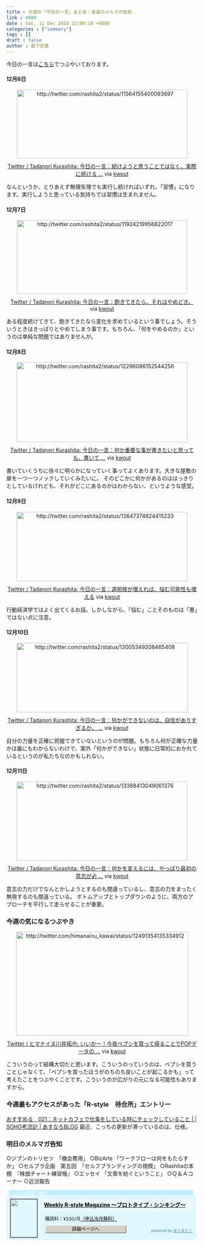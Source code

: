 ```yaml
---
title : 今週の「今日の一言」まとめ：来週のメルマガ告知
link : 4989
date : Sat, 11 Dec 2010 22:00:16 +0000
categories : ["summary"]
tags : []
draft : false
author : 倉下忠憲
---
```


今日の一言は<a href="http://twitter.com/rashita2 ">こちら</a>でつぶやいております。

 
<h4>12月6日</h4>
<div class="kwout" style="text-align: center;"><img src="http://kwout.com/cutout/s/jr/6y/jbq_bor.jpg" alt="http://twitter.com/rashita2/status/11564155400093697" title="Twitter / Tadanori Kurashita: 今日の一言：続けようと思うことではなく、実際に続ける ..." width="449" height="180" style="border: none;" usemap="#map_sjr6yjbq" /><map id="map_sjr6yjbq" name="map_sjr6yjbq"><area coords="18,70,85,78" href="http://twitter.com/rashita2/status/11564155400093697" alt="" shape="rect" /><area coords="18,103,53,139" href="http://twitter.com/rashita2" alt="" shape="rect" /><area coords="69,102,156,124" href="http://twitter.com/rashita2" alt="" shape="rect" /></map><p style="margin-top: 10px; text-align: center;"><a href="http://twitter.com/rashita2/status/11564155400093697">Twitter / Tadanori Kurashita: 今日の一言：続けようと思うことではなく、実際に続ける ...</a> via <a href="http://kwout.com/quote/sjr6yjbq">kwout</a></p></div>
<!--more-->
なんというか、とりあえず無理矢理でも実行し続ければいずれ、「習慣」になります。実行しようと思っている気持ちでは習慣は生まれません。
<h4>12月7日</h4>
<div class="kwout" style="text-align: center;"><img src="http://kwout.com/cutout/8/gq/yw/dc3_bor.jpg" alt="http://twitter.com/rashita2/status/11924219956822017" title="Twitter / Tadanori Kurashita: 今日の一言：飽きてきたら、それはやめどき。" width="448" height="194" style="border: none;" usemap="#map_8gqywdc3" /><map id="map_8gqywdc3" name="map_8gqywdc3"><area coords="17,71,84,79" href="http://twitter.com/rashita2/status/11924219956822017" alt="" shape="rect" /><area coords="17,117,52,152" href="http://twitter.com/rashita2" alt="" shape="rect" /><area coords="68,116,155,138" href="http://twitter.com/rashita2" alt="" shape="rect" /></map><p style="margin-top: 10px; text-align: center;"><a href="http://twitter.com/rashita2/status/11924219956822017">Twitter / Tadanori Kurashita: 今日の一言：飽きてきたら、それはやめどき。</a> via <a href="http://kwout.com/quote/8gqywdc3">kwout</a></p></div>
ある程度続けてきて、飽きてきたなら変化を求めているという事でしょう。そういうときはきっぱりとやめてしまう事です。もちろん、「何をやめるのか」というのは単純な問題ではありませんが。
<h4>12月8日</h4>
<div class="kwout" style="text-align: center;"><img src="http://kwout.com/cutout/y/2i/xm/v7g_bor.jpg" alt="http://twitter.com/rashita2/status/12296086152544256" title="Twitter / Tadanori Kurashita: 今日の一言：何か重要な事が書きたいと思っても、書いて ..." width="450" height="210" style="border: none;" usemap="#map_y2ixmv7g" /><map id="map_y2ixmv7g" name="map_y2ixmv7g"><area coords="18,99,85,107" href="http://twitter.com/rashita2/status/12296086152544256" alt="" shape="rect" /><area coords="18,132,53,168" href="http://twitter.com/rashita2" alt="" shape="rect" /><area coords="69,132,156,154" href="http://twitter.com/rashita2" alt="" shape="rect" /></map><p style="margin-top: 10px; text-align: center;"><a href="http://twitter.com/rashita2/status/12296086152544256">Twitter / Tadanori Kurashita: 今日の一言：何か重要な事が書きたいと思っても、書いて ...</a> via <a href="http://kwout.com/quote/y2ixmv7g">kwout</a></p></div>
書いていくうちに徐々に明らかになっていく事ってよくあります。大きな屋敷の扉を一つ一つノックしていくみたいに。
そのどこかに何かがあるのははっきりとしているけれども、それがどこにあるのかはわからない、というような感覚。

<h4>12月9日</h4>
<div class="kwout" style="text-align: center;"><img src="http://kwout.com/cutout/x/m6/gt/94x_bor.jpg" alt="http://twitter.com/rashita2/status/12647374824415233" title="Twitter / Tadanori Kurashita: 今日の一言：選択肢が増えれば、悩む可能性も増える" width="450" height="182" style="border: none;" usemap="#map_xm6gt94x" /><map id="map_xm6gt94x" name="map_xm6gt94x"><area coords="20,70,87,79" href="http://twitter.com/rashita2/status/12647374824415233" alt="" shape="rect" /><area coords="20,104,55,139" href="http://twitter.com/rashita2" alt="" shape="rect" /><area coords="71,103,158,125" href="http://twitter.com/rashita2" alt="" shape="rect" /></map><p style="margin-top: 10px; text-align: center;"><a href="http://twitter.com/rashita2/status/12647374824415233">Twitter / Tadanori Kurashita: 今日の一言：選択肢が増えれば、悩む可能性も増える</a> via <a href="http://kwout.com/quote/xm6gt94x">kwout</a></p></div>
行動経済学ではよく出てくるお話。しかしながら、「悩む」ことそのものは「悪」ではない点に注意。
<h4>12月10日</h4>
<div class="kwout" style="text-align: center;"><img src="http://kwout.com/cutout/h/6c/v3/6t9_bor.jpg" alt="http://twitter.com/rashita2/status/13005349208465408" title="Twitter / Tadanori Kurashita: 今日の一言：何かができないのは、自信がありすぎるか、 ..." width="451" height="182" style="border: none;" usemap="#map_h6cv36t9" /><map id="map_h6cv36t9" name="map_h6cv36t9"><area coords="19,104,54,140" href="http://twitter.com/rashita2" alt="" shape="rect" /><area coords="70,103,157,125" href="http://twitter.com/rashita2" alt="" shape="rect" /><area coords="19,71,86,79" href="http://twitter.com/rashita2/status/13005349208465408" alt="" shape="rect" /></map><p style="margin-top: 10px; text-align: center;"><a href="http://twitter.com/rashita2/status/13005349208465408">Twitter / Tadanori Kurashita: 今日の一言：何かができないのは、自信がありすぎるか、 ...</a> via <a href="http://kwout.com/quote/h6cv36t9">kwout</a></p></div>
自分の力量を正確に把握できていないというのが問題。もちろん何が正確な力量かは誰にもわからないわけで、案外「何かができない」状態に日常的におかれているというのが私たちなのかもしれない。
<h4>12月11日</h4>
<div class="kwout" style="text-align: center;"><img src="http://kwout.com/cutout/b/cw/qg/yjb_bor.jpg" alt="http://twitter.com/rashita2/status/13368413049061376" title="Twitter / Tadanori Kurashita: 今日の一言：何かを変えるには、やっぱり最初の意志が必 ..." width="450" height="207" style="border: none;" usemap="#map_bcwqgyjb" /><map id="map_bcwqgyjb" name="map_bcwqgyjb"><area coords="17,96,60,104" href="http://twitter.com/rashita2/status/13368413049061376" alt="" shape="rect" /><area coords="17,129,52,165" href="http://twitter.com/rashita2" alt="" shape="rect" /><area coords="68,129,155,151" href="http://twitter.com/rashita2" alt="" shape="rect" /></map><p style="margin-top: 10px; text-align: center;"><a href="http://twitter.com/rashita2/status/13368413049061376">Twitter / Tadanori Kurashita: 今日の一言：何かを変えるには、やっぱり最初の意志が必 ...</a> via <a href="http://kwout.com/quote/bcwqgyjb">kwout</a></p></div>
意志の力だけでなんとかしようとするのも間違っているし、意志の力をまったく無視するのも間違っている。
ボトムアップとトップダウンのように、両方のアプローチを平行して走らせることが重要。

<h3>今週の気になるつぶやき</h3>
<div class="kwout" style="text-align: center;"><img src="http://kwout.com/cutout/w/um/3r/wdc_bor.jpg" alt="http://twitter.com/himanainu_kawai/status/12491354135334912" title="Twitter / ヒマナイヌ川井拓也: いいかー！今夜ペプシを買って帰ることでPOPデータの ..." width="453" height="273" style="border: none;" usemap="#map_wum3rwdc" /><map id="map_wum3rwdc" name="map_wum3rwdc"><area coords="21,151,88,159" href="http://twitter.com/himanainu_kawai/status/12491354135334912" alt="" shape="rect" /><area coords="91,151,130,159" href="http://www.hootsuite.com/" alt="" shape="rect" /><area coords="21,197,56,232" href="http://twitter.com/himanainu_kawai" alt="" shape="rect" /><area coords="72,196,249,218" href="http://twitter.com/himanainu_kawai" alt="" shape="rect" /></map><p style="margin-top: 10px; text-align: center;"><a href="http://twitter.com/himanainu_kawai/status/12491354135334912">Twitter / ヒマナイヌ川井拓也: いいかー！今夜ペプシを買って帰ることでPOPデータの ...</a> via <a href="http://kwout.com/quote/wum3rwdc">kwout</a></p></div>
こういうのって結構大切だと思います。こういうのっていうのは、ペプシを買うことじゃなくて、「ペプシを買ったほうがのちのち良いことが起こるかも」って考えたことをつぶやくことです。こういうのが広がりの元になる可能性もありますから。

<h3>今週最もアクセスがあった「R-style　待合所」エントリー</h3>
<a href="http://r-style.posterous.com/021-soho-blog">おすすめる　021：ネットカフェで仕事をしている時にチェックしていること | | SOHO考流記 | あすなろBLOG</a>
最近、こっちの更新が滞っているのは、仕様。
<h3>明日のメルマガ告知</h3>

○ジブンのトリセツ　「機会費用」
○BizArts 「ワークフローは何をもたらすか」
○セルブラ企画　第五回　「セルフブランディングの規模」
○Rashitaの本棚　『株価チャート練習帳』
○エッセイ 「文章を紡ぐということ」
○Ｑ＆Ａコーナー
○近況報告

<div style="width:500px;margin-bottom:20px;">
<div style="height:13px;background:url(http://img.mag2.com/mag2/common/publ/pub-form/wide_b_left_top.gif) no-repeat left top;"><div style="height:13px;background:url(http://img.mag2.com/mag2/common/publ/pub-form/wide_b_right_top.gif) no-repeat right top;"><div style="margin:0 7px;padding-left:8px; height:13px; color:#fff; background:#c2efff url(http://img.mag2.com/mag2/common/publ/pub-form/wide_b_tit.gif) no-repeat left top; font-size:10px;">メルマガ登録・解除</div></div></div>
<div style="padding:10px 0;background:#dff7ff url(http://img.mag2.com/mag2/common/publ/pub-form/wide_b_bg.gif) repeat-x;font-size:12px;"><a href="http://www.mag2.com/m/0001185133.html" style="border:none;"><img src="http://www.mag2.com/images/MagazineCover/0001185133c.png" width="70" height="100" style="margin:0 10px; position:absolute; border:#000 1px solid;" /></a>
<div style="margin:0 10px 0 92px; position:relative; height:95px;">
<div style="padding:8px 7px; background-color: #ebfaff; font-weight:bold; font-size:14px; line-height:1.2;"><a href="http://www.mag2.com/m/0001185133.html" style="color:#000;">Weekly R-style Magazine ～プロトタイプ・シンキング～ </a></div>
<div style="padding:10px 0 0 10px;">購読料：&yen;330/月<a href="http://www.mag2.com/read/charge.html" style="color:#000;">（申込当月無料）</a></div><div style="margin:10px 0 0 10px; height:20px;position:relative;"><a href="http://www.mag2.com/m/0001185133.html" style="color:#000;text-decoration:none;"><span style="padding:2px 70px;border:#404040 1px solid;border-top-color:#fff;border-left-color:#fff;background-color:#d4d0c8;text-align:center;">詳細ページへ</span></a><span style="position:absolute; right:0; bottom:0; color:#3f8ba5; font-size:10px;">powered by <a href="http://www.mag2.com/" target="_blank" style="color:#3f8ba5;">まぐまぐ！</a></span></div></div>
</div>
<div style="height:4px;background:url(http://img.mag2.com/mag2/common/publ/pub-form/wide_b_left_bot.gif) no-repeat left top;"><div style="background:url(http://img.mag2.com/mag2/common/publ/pub-form/wide_b_right_bot.gif) no-repeat right top;"><div style="margin:0 7px;padding-left:8px; height:4px; background-color:#dff7ff; font-size:1px;">&nbsp;</div></div></div>
</div>
